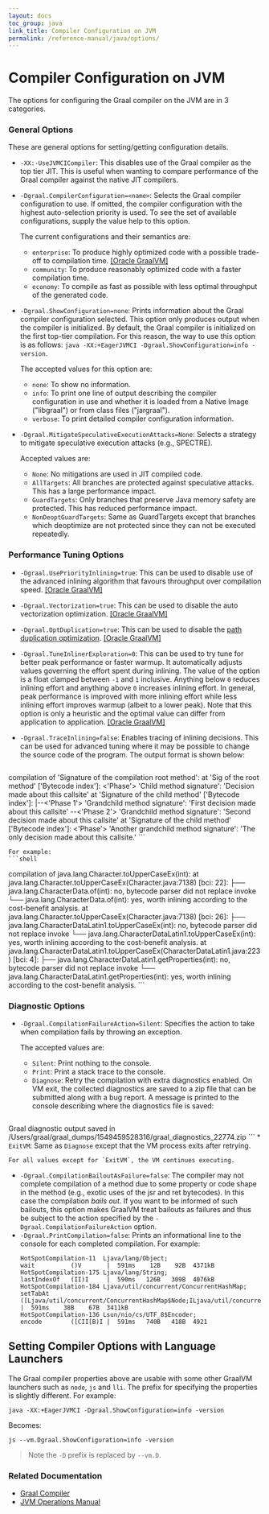 ```yaml
---
layout: docs
toc_group: java
link_title: Compiler Configuration on JVM
permalink: /reference-manual/java/options/
---
```


# Compiler Configuration on JVM

The options for configuring the Graal compiler on the JVM are in 3 categories.

### General Options

These are general options for setting/getting configuration details.

* `-XX:-UseJVMCICompiler`: This disables use of the Graal compiler as the top tier JIT.
This is useful when wanting to compare performance of the Graal compiler against the native JIT compilers.
* `-Dgraal.CompilerConfiguration=<name>`: Selects the Graal compiler configuration to use. If omitted, the compiler
configuration with the highest auto-selection priority is used. To see the set
of available configurations, supply the value help to this option.

    The current configurations and their semantics are:
    * `enterprise`: To produce highly optimized code with a possible trade-off to compilation time. <a href="https://www.oracle.com/downloads/graalvm-downloads.html" class="enterprise">[Oracle GraalVM]</a>
    * `community`: To produce reasonably optimized code with a faster compilation time.
    * `economy`: To compile as fast as possible with less optimal throughput of the generated code.

* `-Dgraal.ShowConfiguration=none`: Prints information about the Graal compiler configuration selected.
    This option only produces output when the compiler is initialized. By default, the Graal compiler is
    initialized on the first top-tier compilation. For this reason, the way to use this option
    is as follows: `java -XX:+EagerJVMCI -Dgraal.ShowConfiguration=info -version`.

    The accepted values for this option are:
    * `none`: To show no information.
    * `info`: To print one line of output describing the compiler configuration in use
       and whether it is loaded from a Native Image ("libgraal") or from class files ("jargraal").
    * `verbose`: To print detailed compiler configuration information.

* `-Dgraal.MitigateSpeculativeExecutionAttacks=None`: Selects a strategy to mitigate speculative
    execution attacks (e.g., SPECTRE).

    Accepted values are:
    * `None`: No mitigations are used in JIT compiled code.
    * `AllTargets`: All branches are protected against speculative attacks. This has a large
      performance impact.
    * `GuardTargets`: Only branches that preserve Java memory safety are protected. This has
      reduced performance impact.
    * `NonDeoptGuardTargets`: Same as GuardTargets except that branches which deoptimize are
      not protected since they can not be executed repeatedly.

### Performance Tuning Options

* `-Dgraal.UsePriorityInlining=true`: This can be used to disable use of the advanced inlining
algorithm that favours throughput over compilation speed. <a href="https://www.oracle.com/downloads/graalvm-downloads.html" class="enterprise">[Oracle GraalVM]</a>
* `-Dgraal.Vectorization=true`: This can be used to disable the auto vectorization optimization.
<a href="https://www.oracle.com/downloads/graalvm-downloads.html" class="enterprise">[Oracle GraalVM]</a>
* `-Dgraal.OptDuplication=true`: This can be used to disable the [path duplication optimization](http://ssw.jku.at/General/Staff/Leopoldseder/DBDS_CGO18_Preprint.pdf). <a href="https://www.oracle.com/downloads/graalvm-downloads.html" class="enterprise">[Oracle GraalVM]</a>
* `-Dgraal.TuneInlinerExploration=0`: This can be used to try tune for better peak performance or faster warmup.
It automatically adjusts values governing the effort spent during inlining. The value of the option is
a float clamped between `-1` and `1` inclusive. Anything below
`0` reduces inlining effort and anything above `0` increases
inlining effort. In general, peak performance is improved with more inlining effort
while less inlining effort improves warmup (albeit to a lower peak). Note that this
option is only a heuristic and the optimal value can differ from application to application. <a href="https://www.oracle.com/downloads/graalvm-downloads.html" class="enterprise">[Oracle GraalVM]</a>
* `-Dgraal.TraceInlining=false`: Enables tracing of inlining decisions. This can be used
    for advanced tuning where it may be possible to change the source code of the program.
    The output format is shown below:

    ```shell
compilation of 'Signature of the compilation root method':
  at 'Sig of the root method' ['Bytecode index']: <'Phase'> 'Child method signature': 'Decision made about this callsite'
    at 'Signature of the child method' ['Bytecode index']:
       |--<'Phase 1'> 'Grandchild method signature': 'First decision made about this callsite'
       \--<'Phase 2'> 'Grandchild method signature': 'Second decision made about this callsite'
    at 'Signature of the child method' ['Bytecode index']: <'Phase'> 'Another grandchild method signature': 'The only decision made about this callsite.'
    ```

    For example:
    ```shell
compilation of java.lang.Character.toUpperCaseEx(int):
  at java.lang.Character.toUpperCaseEx(Character.java:7138) [bci: 22]:
     ├──<GraphBuilderPhase> java.lang.CharacterData.of(int): no, bytecode parser did not replace invoke
     └──<PriorityInliningPhase> java.lang.CharacterData.of(int): yes, worth inlining according to the cost-benefit analysis.
  at java.lang.Character.toUpperCaseEx(Character.java:7138) [bci: 26]:
     ├──<GraphBuilderPhase> java.lang.CharacterDataLatin1.toUpperCaseEx(int): no, bytecode parser did not replace invoke
     └──<PriorityInliningPhase> java.lang.CharacterDataLatin1.toUpperCaseEx(int): yes, worth inlining according to the cost-benefit analysis.
    at java.lang.CharacterDataLatin1.toUpperCaseEx(CharacterDataLatin1.java:223) [bci: 4]:
       ├──<GraphBuilderPhase> java.lang.CharacterDataLatin1.getProperties(int): no, bytecode parser did not replace invoke
       └──<PriorityInliningPhase> java.lang.CharacterDataLatin1.getProperties(int): yes, worth inlining according to the cost-benefit analysis.
     ```

### Diagnostic Options

* `-Dgraal.CompilationFailureAction=Silent`: Specifies the action to take when compilation fails by
    throwing an exception.

    The accepted values are:
    * `Silent`: Print nothing to the console.
    * `Print`: Print a stack trace to the console.
    * `Diagnose`: Retry the compilation with extra diagnostics enabled. On VM exit, the collected
       diagnostics are saved to a zip file that can be submitted along with a bug report. A message
       is printed to the console describing where the diagnostics file is saved:
        ```shell
Graal diagnostic output saved in /Users/graal/graal_dumps/1549459528316/graal_diagnostics_22774.zip
        ```
    * `ExitVM`: Same as `Diagnose` except that the VM process exits after retrying.

    For all values except for `ExitVM`, the VM continues executing.
* `-Dgraal.CompilationBailoutAsFailure=false`: The compiler may not complete compilation of a method due
 to some property or code shape in the method (e.g., exotic uses of the jsr and ret bytecodes). In this
 case the compilation _bails out_. If you want to be informed of such bailouts, this option makes GraalVM
 treat bailouts as failures and thus be subject to the action specified by the
 `-Dgraal.CompilationFailureAction` option.
* `-Dgraal.PrintCompilation=false`: Prints an informational line to the console for each completed compilation.
  For example:
  ```shell
  HotSpotCompilation-11  Ljava/lang/Object;                            wait          ()V       |  591ms    12B    92B  4371kB
  HotSpotCompilation-175 Ljava/lang/String;                            lastIndexOf   (II)I     |  590ms   126B   309B  4076kB
  HotSpotCompilation-184 Ljava/util/concurrent/ConcurrentHashMap;      setTabAt      ([Ljava/util/concurrent/ConcurrentHashMap$Node;ILjava/util/concurrent/ConcurrentHashMap$Node;)V  |  591ms    38B    67B  3411kB
  HotSpotCompilation-136 Lsun/nio/cs/UTF_8$Encoder;                    encode        ([CII[B)I |  591ms   740B   418B  4921
  ```

## Setting Compiler Options with Language Launchers

The Graal compiler properties above are usable with some other GraalVM launchers such as `node`, `js` and `lli`. 
The prefix for specifying the properties is slightly different.
For example:
```shell
java -XX:+EagerJVMCI -Dgraal.ShowConfiguration=info -version
```

Becomes:
```shell
js --vm.Dgraal.ShowConfiguration=info -version
```

> Note the `-D` prefix is replaced by `--vm.D`.

### Related Documentation

- [Graal Compiler](compiler.md)
- [JVM Operations Manual](Operations.md)
